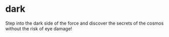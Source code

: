 # dark
Step into the dark side of the force and discover the secrets of the cosmos without the risk of eye damage!
